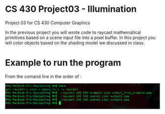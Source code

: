 # CS 430 Project03 - Illumination
Project 03 for CS 430 Computer Graphics

In the previous project you will wrote code to raycast mathematical primitives based on a scene
input file into a pixel buffer. In this project you will color objects based on the shading model
we discussed in class.

# Example to run the program

From the comand line in the order of :


![alt tag](https://github.com/mhaa54/cs430project02/blob/master/Example%20how%20to%20run%20the%20project.png)


